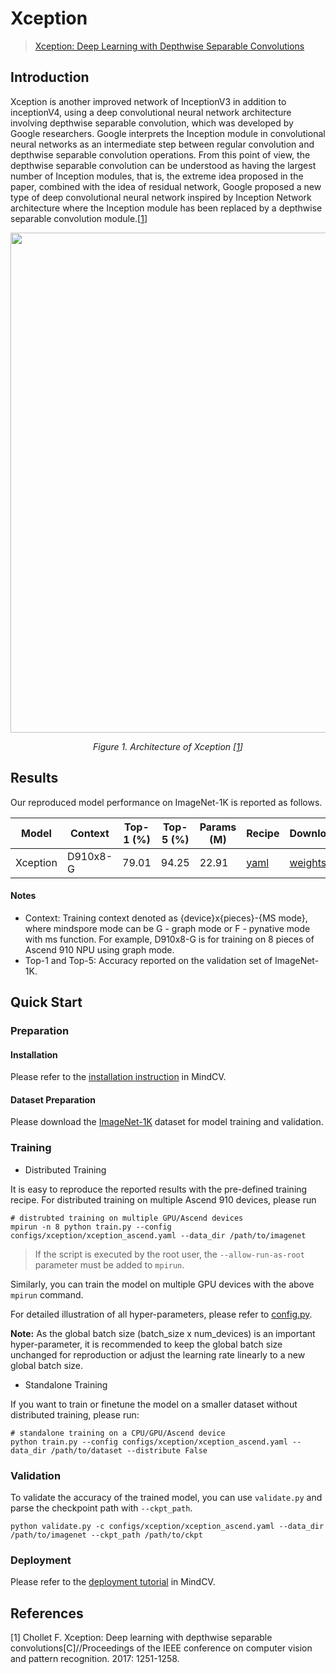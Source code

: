 # Xception
> [Xception: Deep Learning with Depthwise Separable Convolutions](https://arxiv.org/pdf/1610.02357.pdf)

## Introduction

Xception is another improved network of InceptionV3 in addition to inceptionV4, using a deep convolutional neural
network architecture involving depthwise separable convolution, which was developed by Google researchers. Google
interprets the Inception module in convolutional neural networks as an intermediate step between regular convolution and
depthwise separable convolution operations. From this point of view, the depthwise separable convolution can be
understood as having the largest number of Inception modules, that is, the extreme idea proposed in the paper, combined
with the idea of residual network, Google proposed a new type of deep convolutional neural network inspired by Inception
Network architecture where the Inception module has been replaced by a depthwise separable convolution module.[[1](#references)]

<p align="center">
  <img src="https://user-images.githubusercontent.com/53842165/210751172-90b49732-33d1-4e68-adf7-6881b07a3c54.jpg" width=800 />  
</p>
<p align="center">
  <em>Figure 1. Architecture of Xception [<a href="#references">1</a>] </em>
</p>

## Results

Our reproduced model performance on ImageNet-1K is reported as follows.

<div align="center">

| Model    | Context  | Top-1 (%) | Top-5 (%) | Params (M) | Recipe                                                                                          | Download                                                                            | 
|----------|----------|-----------|-----------|------------|-------------------------------------------------------------------------------------------------|-------------------------------------------------------------------------------------|
| Xception | D910x8-G | 79.01     | 94.25     | 22.91      | [yaml](https://github.com/mindspore-lab/mindcv/blob/main/configs/xception/xception_ascend.yaml) | [weights](https://download.mindspore.cn/toolkits/mindcv/xception/xception_299.ckpt) |

</div>

#### Notes

- Context: Training context denoted as {device}x{pieces}-{MS mode}, where mindspore mode can be G - graph mode or F - pynative mode with ms function. For example, D910x8-G is for training on 8 pieces of Ascend 910 NPU using graph mode. 
- Top-1 and Top-5: Accuracy reported on the validation set of ImageNet-1K.  

## Quick Start

### Preparation

#### Installation
Please refer to the [installation instruction](https://github.com/mindspore-ecosystem/mindcv#installation) in MindCV.

#### Dataset Preparation
Please download the [ImageNet-1K](https://www.image-net.org/challenges/LSVRC/2012/index.php) dataset for model training and validation.

### Training

* Distributed Training

It is easy to reproduce the reported results with the pre-defined training recipe. For distributed training on multiple Ascend 910 devices, please run

```shell
# distrubted training on multiple GPU/Ascend devices
mpirun -n 8 python train.py --config configs/xception/xception_ascend.yaml --data_dir /path/to/imagenet
```

> If the script is executed by the root user, the `--allow-run-as-root` parameter must be added to `mpirun`.
  
Similarly, you can train the model on multiple GPU devices with the above `mpirun` command.

For detailed illustration of all hyper-parameters, please refer to [config.py](https://github.com/mindspore-lab/mindcv/blob/main/config.py).

**Note:**  As the global batch size  (batch_size x num_devices) is an important hyper-parameter, it is recommended to keep the global batch size unchanged for reproduction or adjust the learning rate linearly to a new global batch size.

* Standalone Training

If you want to train or finetune the model on a smaller dataset without distributed training, please run:

```shell
# standalone training on a CPU/GPU/Ascend device
python train.py --config configs/xception/xception_ascend.yaml --data_dir /path/to/dataset --distribute False
```

### Validation

To validate the accuracy of the trained model, you can use `validate.py` and parse the checkpoint path with `--ckpt_path`.

```shell
python validate.py -c configs/xception/xception_ascend.yaml --data_dir /path/to/imagenet --ckpt_path /path/to/ckpt
```

### Deployment

Please refer to the [deployment tutorial](https://github.com/mindspore-lab/mindcv/blob/main/tutorials/deployment.md) in MindCV.

## References

[1] Chollet F. Xception: Deep learning with depthwise separable convolutions[C]//Proceedings of the IEEE conference on computer vision and pattern recognition. 2017: 1251-1258.